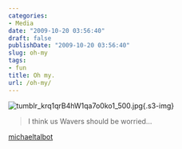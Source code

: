 ```yaml
---
categories:
- Media
date: "2009-10-20 03:56:40"
draft: false
publishDate: "2009-10-20 03:56:40"
slug: oh-my
tags:
- fun
title: Oh my.
url: /oh-my/
---
```

![tumblr\_krq1qrB4hW1qa7o0ko1\_500.jpg](https://turbo.geekorium.com.au/images/tumblr_krq1qrB4hW1qa7o0ko1_500.jpg){.s3-img}

> I think us Wavers should be worried…

[michaeltalbot](http://michaeltalbot.tumblr.com/post/216449451/i-think-us-wavers-should-be-worried)